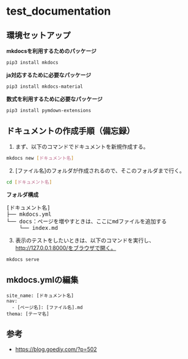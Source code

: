 # test_documentation
## 環境セットアップ
**mkdocsを利用するためのパッケージ**  
```bash
pip3 install mkdocs
```
**ja対応するために必要なパッケージ**  
```bash
pip3 install mkdocs-material
```
**数式を利用するために必要なパッケージ**  
```bash
pip3 install pymdown-extensions
```

## ドキュメントの作成手順（備忘録）
1. まず、以下のコマンドでドキュメントを新規作成する。
```bash
mkdocs new [ドキュメント名]
```

2. \[ファイル名\]のフォルダが作成されるので、そこのフォルダまで行く。
```bash
cd [ドキュメント名]
```

**フォルダ構成**  
<pre>
[ドキュメント名]
├── mkdocs.yml
└── docs：ページを増やすときは、ここにmdファイルを追加する
    └── index.md
</pre>

3. 表示のテストをしたいときは、以下のコマンドを実行し、http://127.0.0.1:8000/をブラウザで開く。
```bash
mkdocs serve
```

## mkdocs.ymlの編集
```
site_name: [ドキュメント名]
nav:
  - [ページ名]: [ファイル名].md
thema: [テーマ名]
```

## 参考
- https://blog.goediy.com/?p=502

